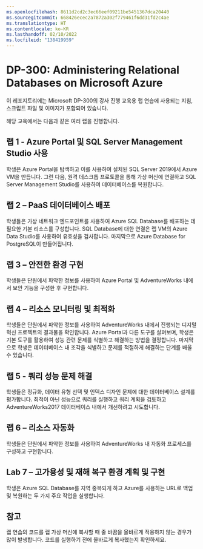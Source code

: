 ```yaml
---
ms.openlocfilehash: 8611d2cd2c3ec66eef09211be5451367dca20440
ms.sourcegitcommit: 668426ecec2a7872a302f779461f6dd31fd2c4ae
ms.translationtype: HT
ms.contentlocale: ko-KR
ms.lasthandoff: 02/10/2022
ms.locfileid: "138419959"
---
```

# <a name="dp-300-administering-relational-databases-on-microsoft-azure"></a>DP-300: Administering Relational Databases on Microsoft Azure

이 레포지토리에는 Microsoft DP-300의 강사 진행 교육용 랩 연습에 사용되는 지침, 스크립트 파일 및 이미지가 포함되어 있습니다. 

해당 교육에서는 다음과 같은 여러 랩을 진행합니다.

## <a name="lab-1---using-the-azure-portal-and-sql-server-management-studio"></a>랩 1 - Azure Portal 및 SQL Server Management Studio 사용

학생은 Azure Portal을 탐색하고 이를 사용하여 설치된 SQL Server 2019에서 Azure VM을 만듭니다. 그런 다음, 원격 데스크톱 프로토콜을 통해 가상 머신에 연결하고 SQL Server Management Studio를 사용하여 데이터베이스를 복원합니다.

## <a name="lab-2--deploying-paas-databases"></a>랩 2 – PaaS 데이터베이스 배포

학생들은 가상 네트워크 엔드포인트를 사용하여 Azure SQL Database를 배포하는 데 필요한 기본 리소스를 구성합니다. SQL Database에 대한 연결은 랩 VM의 Azure Data Studio를 사용하여 유효성을 검사합니다. 마지막으로 Azure Database for PostgreSQL이 만들어집니다.

## <a name="lab-3--implement-a-secure-environment"></a>랩 3 – 안전한 환경 구현

학생들은 단원에서 파악한 정보를 사용하여 Azure Portal 및 AdventureWorks 내에서 보안 기능을 구성한 후 구현합니다.

## <a name="lab-4--monitor-and-optimize-resources"></a>랩 4 – 리소스 모니터링 및 최적화

학생들은 단원에서 파악한 정보를 사용하여 AdventureWorks 내에서 진행되는 디지털 혁신 프로젝트의 결과물을 확인합니다. Azure Portal과 다른 도구를 살펴보며, 학생은 기본 도구를 활용하여 성능 관련 문제를 식별하고 해결하는 방법을 결정합니다. 마지막으로 학생은 데이터베이스 내 조각을 식별하고 문제를 적절하게 해결하는 단계를 배울 수 있습니다.

## <a name="lab-5--query-performance-troubleshooting"></a>랩 5 - 쿼리 성능 문제 해결

학생들은 정규화, 데이터 유형 선택 및 인덱스 디자인 문제에 대한 데이터베이스 설계를 평가합니다. 최적이 아닌 성능으로 쿼리를 실행하고 쿼리 계획을 검토하고 AdventureWorks2017 데이터베이스 내에서 개선하려고 시도합니다.

## <a name="lab-6--automate-resources"></a>랩 6 – 리소스 자동화

학생들은 단원에서 파악한 정보를 사용하여 AdventureWorks 내 자동화 프로세스를 구성하고 구현합니다.

## <a name="lab-7--planning-and-implementing-a-high-availability-and-disaster-recovery-environment"></a>Lab 7 – 고가용성 및 재해 복구 환경 계획 및 구현

학생은 Azure SQL Database를 지역 중복되게 하고 Azure를 사용하는 URL로 백업 및 복원하는 두 가지 주요 작업을 실행합니다.

## <a name="notes"></a>참고

랩 연습의 코드를 랩 가상 머신에 복사할 때 줄 바꿈을 올바르게 적용하지 않는 경우가 많이 발생합니다. 코드를 실행하기 전에 올바르게 복사했는지 확인하세요. 
